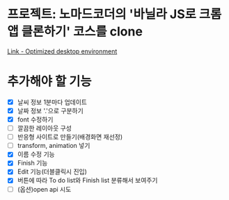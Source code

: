 # 프로젝트: 노마드코더의 '바닐라 JS로 크롬앱 클론하기' 코스를 clone

[Link - Optimized desktop environment](https://westone034626.github.io/momentum-clone/)

# 추가해야 할 기능

- [x] 날씨 정보 1분마다 업데이트
- [x] 날짜 정보 '.'으로 구분하기
- [x] font 수정하기
- [ ] 깔끔한 레이아웃 구성
- [ ] 반응형 사이트로 만들기(배경화면 재선정)
- [ ] transform, animation 넣기
- [x] 이름 수정 기능
- [x] Finish 기능
- [x] Edit 기능(더블클릭시 진입)
- [x] 버튼에 따라 To do list와 Finish list 분류해서 보여주기
- [ ] (옵션)open api 시도
